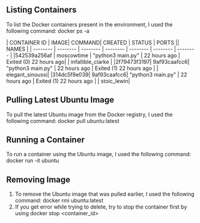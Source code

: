 ## Listing Containers
To list the Docker containers present in the environment, I used the following command:
docker ps -a

| CONTAINER ID | IMAGE| COMMAND| CREATED | STATUS | PORTS || NAMES |
| -------- | -------- | -------- | -------- | -------- | -------- | -------- |
|542539a256af | moscowtime  |  "python3 main.py"  |  22 hours ago | Exited (0) 22 hours ago|  |  infallible_clarke |
|2f79473f3197| 9af93caafcc6|   "python3 main.py"  | 22 hours ago |  Exited (1) 22 hours ago |   |         elegant_sinoussi|
|314dc5f9e039|   9af93caafcc6|  "python3 main.py" | 22 hours ago |  Exited (1) 22 hours ago |   |         stoic_lewin|

## Pulling Latest Ubuntu Image
To pull the latest Ubuntu image from the Docker registry, I used the following command:
 docker pull ubuntu:latest

## Running a Container
To run a container using the Ubuntu image, I used the following command:
docker run -it ubuntu

## Removing Image
1. To remove the Ubuntu image that was pulled earlier, I used the following command:
docker rmi ubuntu:latest
2. If you get error while trying to delete, try to stop the container first by using docker stop <container_id>
